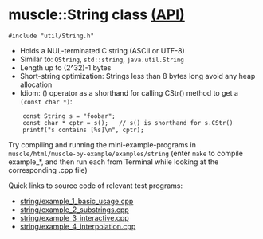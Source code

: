 # muscle::String class [(API)](https://public.msli.com/lcs/muscle/html/classmuscle_1_1String.html)

```#include "util/String.h"```

* Holds a NUL-terminated C string (ASCII or UTF-8)
* Similar to: `QString`, `std::string`, `java.util.String`
* Length up to (2^32)-1 bytes
* Short-string optimization:  Strings less than 8 bytes long avoid any heap allocation
* Idiom:  () operator as a shorthand for calling CStr() method to get a `(const char *)`:

```
    const String s = "foobar"; 
    const char * cptr = s();   // s() is shorthand for s.CStr()
    printf("s contains [%s]\n", cptr);
```

Try compiling and running the mini-example-programs in `muscle/html/muscle-by-example/examples/string` (enter `make` to compile example_*, and then run each from Terminal while looking at the corresponding .cpp file)

Quick links to source code of relevant test programs:

* [string/example_1_basic_usage.cpp](https://public.msli.com/lcs/muscle/muscle/html/muscle-by-example/examples/string/example_1_basic_usage.cpp)
* [string/example_2_substrings.cpp](https://public.msli.com/lcs/muscle/muscle/html/muscle-by-example/examples/string/example_2_substrings.cpp)
* [string/example_3_interactive.cpp](https://public.msli.com/lcs/muscle/muscle/html/muscle-by-example/examples/string/example_3_interactive.cpp)
* [string/example_4_interpolation.cpp](https://public.msli.com/lcs/muscle/muscle/html/muscle-by-example/examples/string/example_4_interpolation.cpp)

